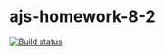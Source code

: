 # ajs-homework-8-2

[![Build status](https://ci.appveyor.com/api/projects/status/aprn79mhudi5qjma?svg=true)](https://ci.appveyor.com/project/kote-nikolaus/ajs-homework-8-2)
